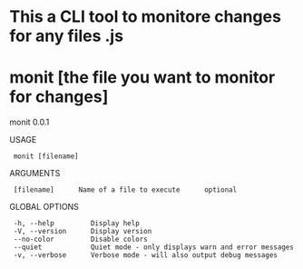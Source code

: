 # This a CLI tool to monitore changes for any files .js
# monit [the file you want to monitor for changes]

monit 0.0.1 

   USAGE

     monit [filename]

   ARGUMENTS

     [filename]      Name of a file to execute      optional      

   GLOBAL OPTIONS

     -h, --help         Display help                                      
     -V, --version      Display version                                   
     --no-color         Disable colors                                    
     --quiet            Quiet mode - only displays warn and error messages
     -v, --verbose      Verbose mode - will also output debug messages    

